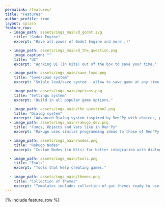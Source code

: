 ```yaml
---
permalink: /features/
title: "Features"
author_profile: true
layout: splash
feature_row:
  - image_path: assets/imgs_main/d_godot.svg
    title: "Godot Engine"
    excerpt: "Have all power of Godot Engine and more ;)"

  - image_path: assets/imgs_main/d_the_question.png
    image_caption: ""
    title: "UI"
    excerpt: "Working UI (in Kits) out of the box to save your time."

  - image_path: assets/imgs_main/save_load.png
    title: "Save/Load system"
    excerpt: "Smiple load/save system - allow to save game at any time."

  - image_path: assets/imgs_main/options.png
    title: "Settings system"
    excerpt: "Build in all popular game options."

  - image_path: assets/imgs_main/the_question2.png
    title: "Dialog system"
    excerpt: "Advanced Dialog system inspired by Ren'Py with choices, player input, rollback and more."
  - image_path: assets/imgs_main/rakugo_dev.png
    title: "Funcs, Objects and Vars like in Ren'Py"
    excerpt: "Rakugo uses similar programming ideas to those of Ren'Py."

  - image_path: assets/imgs_main/nodes.png
    title: "Rakugo Nodes"
    excerpt: "Custom Nodes (in Kits) for better integration with dialogues and Rakugo."

  - image_path: assets/imgs_main/tools.png
    title: "Tools"
    excerpt: "Tools that help creating games."
    
  - image_path: assets/imgs_main/themes.png
    title: "Collection of Themes"
    excerpt: "Templates includes collection of gui themes ready to use in your game."
---
```


{% include feature_row %}
